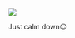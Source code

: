 <img src="https://badges.pufler.dev/visits/nevillionaire/alx-higher_level_programming?style=flat-square&color=red&logo=github&a=0">

Just calm down😌
